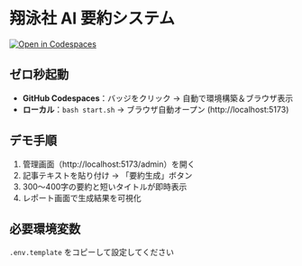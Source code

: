 # 翔泳社 AI 要約システム

[![Open in Codespaces](https://github.com/あなたのRepo/actions/workflows/codespaces.yml/badge.svg)](https://github.com/codespaces/new?repo=あなたのRepo)

## ゼロ秒起動
- **GitHub Codespaces**：バッジをクリック → 自動で環境構築＆ブラウザ表示
- **ローカル**：`bash start.sh` → ブラウザ自動オープン (http://localhost:5173)

## デモ手順
1. 管理画面（http://localhost:5173/admin）を開く  
2. 記事テキストを貼り付け → 「要約生成」ボタン  
3. 300～400字の要約と短いタイトルが即時表示  
4. レポート画面で生成結果を可視化

## 必要環境変数
`.env.template` をコピーして設定してください